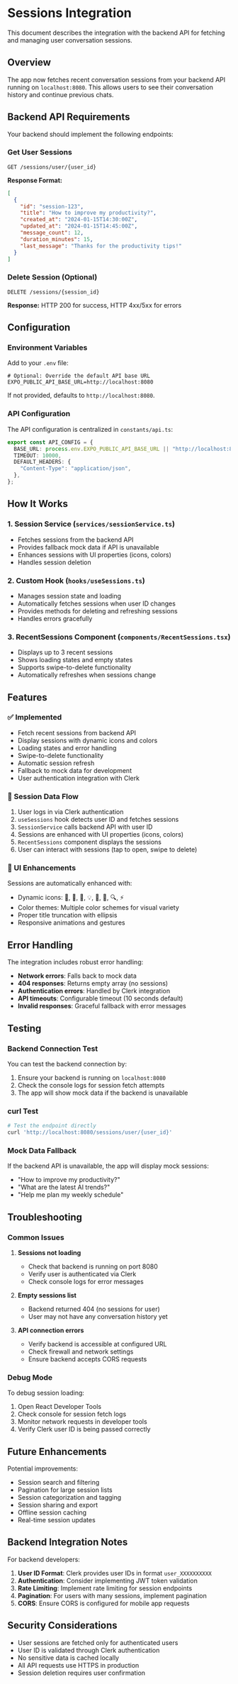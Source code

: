 # Sessions Integration

This document describes the integration with the backend API for fetching and managing user conversation sessions.

## Overview

The app now fetches recent conversation sessions from your backend API running on `localhost:8080`. This allows users to see their conversation history and continue previous chats.

## Backend API Requirements

Your backend should implement the following endpoints:

### Get User Sessions

```
GET /sessions/user/{user_id}
```

**Response Format:**

```json
[
  {
    "id": "session-123",
    "title": "How to improve my productivity?",
    "created_at": "2024-01-15T14:30:00Z",
    "updated_at": "2024-01-15T14:45:00Z",
    "message_count": 12,
    "duration_minutes": 15,
    "last_message": "Thanks for the productivity tips!"
  }
]
```

### Delete Session (Optional)

```
DELETE /sessions/{session_id}
```

**Response:** HTTP 200 for success, HTTP 4xx/5xx for errors

## Configuration

### Environment Variables

Add to your `.env` file:

```env
# Optional: Override the default API base URL
EXPO_PUBLIC_API_BASE_URL=http://localhost:8080
```

If not provided, defaults to `http://localhost:8080`.

### API Configuration

The API configuration is centralized in `constants/api.ts`:

```typescript
export const API_CONFIG = {
  BASE_URL: process.env.EXPO_PUBLIC_API_BASE_URL || "http://localhost:8080",
  TIMEOUT: 10000,
  DEFAULT_HEADERS: {
    "Content-Type": "application/json",
  },
};
```

## How It Works

### 1. Session Service (`services/sessionService.ts`)

- Fetches sessions from the backend API
- Provides fallback mock data if API is unavailable
- Enhances sessions with UI properties (icons, colors)
- Handles session deletion

### 2. Custom Hook (`hooks/useSessions.ts`)

- Manages session state and loading
- Automatically fetches sessions when user ID changes
- Provides methods for deleting and refreshing sessions
- Handles errors gracefully

### 3. RecentSessions Component (`components/RecentSessions.tsx`)

- Displays up to 3 recent sessions
- Shows loading states and empty states
- Supports swipe-to-delete functionality
- Automatically refreshes when sessions change

## Features

### ✅ Implemented

- Fetch recent sessions from backend API
- Display sessions with dynamic icons and colors
- Loading states and error handling
- Swipe-to-delete functionality
- Automatic session refresh
- Fallback to mock data for development
- User authentication integration with Clerk

### 🔄 Session Data Flow

1. User logs in via Clerk authentication
2. `useSessions` hook detects user ID and fetches sessions
3. `SessionService` calls backend API with user ID
4. Sessions are enhanced with UI properties (icons, colors)
5. `RecentSessions` component displays the sessions
6. User can interact with sessions (tap to open, swipe to delete)

### 🎨 UI Enhancements

Sessions are automatically enhanced with:

- Dynamic icons: 💬, 🤖, 📅, 💡, 🎯, 📱, 🔍, ⚡
- Color themes: Multiple color schemes for visual variety
- Proper title truncation with ellipsis
- Responsive animations and gestures

## Error Handling

The integration includes robust error handling:

- **Network errors**: Falls back to mock data
- **404 responses**: Returns empty array (no sessions)
- **Authentication errors**: Handled by Clerk integration
- **API timeouts**: Configurable timeout (10 seconds default)
- **Invalid responses**: Graceful fallback with error messages

## Testing

### Backend Connection Test

You can test the backend connection by:

1. Ensure your backend is running on `localhost:8080`
2. Check the console logs for session fetch attempts
3. The app will show mock data if the backend is unavailable

### curl Test

```bash
# Test the endpoint directly
curl 'http://localhost:8080/sessions/user/{user_id}'
```

### Mock Data Fallback

If the backend API is unavailable, the app will display mock sessions:

- "How to improve my productivity?"
- "What are the latest AI trends?"
- "Help me plan my weekly schedule"

## Troubleshooting

### Common Issues

1. **Sessions not loading**

   - Check that backend is running on port 8080
   - Verify user is authenticated via Clerk
   - Check console logs for error messages

2. **Empty sessions list**

   - Backend returned 404 (no sessions for user)
   - User may not have any conversation history yet

3. **API connection errors**
   - Verify backend is accessible at configured URL
   - Check firewall and network settings
   - Ensure backend accepts CORS requests

### Debug Mode

To debug session loading:

1. Open React Developer Tools
2. Check console for session fetch logs
3. Monitor network requests in developer tools
4. Verify Clerk user ID is being passed correctly

## Future Enhancements

Potential improvements:

- Session search and filtering
- Pagination for large session lists
- Session categorization and tagging
- Session sharing and export
- Offline session caching
- Real-time session updates

## Backend Integration Notes

For backend developers:

1. **User ID Format**: Clerk provides user IDs in format `user_XXXXXXXXXX`
2. **Authentication**: Consider implementing JWT token validation
3. **Rate Limiting**: Implement rate limiting for session endpoints
4. **Pagination**: For users with many sessions, implement pagination
5. **CORS**: Ensure CORS is configured for mobile app requests

## Security Considerations

- User sessions are fetched only for authenticated users
- User ID is validated through Clerk authentication
- No sensitive data is cached locally
- All API requests use HTTPS in production
- Session deletion requires user confirmation
